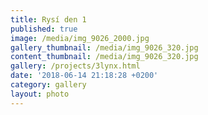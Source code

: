 ```yaml
---
title: Rysí den 1
published: true
image: /media/img_9026_2000.jpg
gallery_thumbnail: /media/img_9026_320.jpg
content_thumbnail: /media/img_9026_320.jpg
gallery: /projects/3lynx.html
date: '2018-06-14 21:18:28 +0200'
category: gallery
layout: photo
---
```


